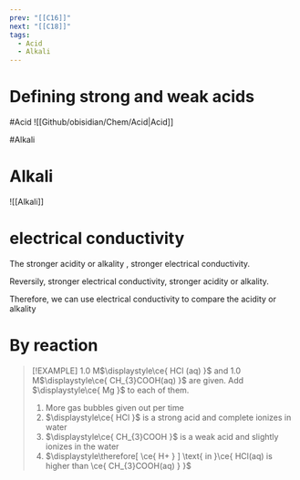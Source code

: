 ```yaml
---
prev: "[[C16]]"
next: "[[C18]]"
tags:
  - Acid
  - Alkali
---
```

# Defining strong and weak acids 
#Acid
![[Github/obisidian/Chem/Acid|Acid]]


#Alkali 

# Alkali
![[Alkali]]


# electrical conductivity
The stronger acidity or alkality , stronger electrical conductivity.

Reversily, stronger electrical conductivity, stronger acidity or alkality. 

Therefore, we can use electrical conductivity to compare the acidity or alkality

# By reaction

> [!EXAMPLE]
>  1.0 M$\displaystyle\ce{ HCl (aq) }$ and 1.0 M$\displaystyle\ce{ CH_{3}COOH(aq) }$ are given. Add $\displaystyle\ce{ Mg }$ to each of them.
>  1. More gas bubbles given out per time 
>  2. $\displaystyle\ce{ HCl }$ is  a strong acid and complete ionizes in water 
>  3. $\displaystyle\ce{ CH_{3}COOH }$ is a weak acid and slightly ionizes in the water
>  4. $\displaystyle\therefore[ \ce{ H+ } ] \text{ in }\ce{ HCl(aq) is higher than \ce{ CH_{3}COOH(aq) } }$


